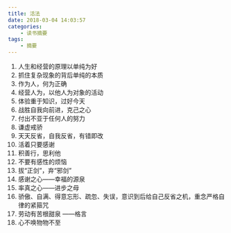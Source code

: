 ```yaml
---
title: 活法
date: 2018-03-04 14:03:57
categories: 
    - 读书摘要
tags:
    - 摘要
---
```


1. 人生和经营的原理以单纯为好
2. 抓住复杂现象的背后单纯的本质
3. 作为人，何为正确
4. 经营人为，以他人为对象的活动
5. 体验重于知识，过好今天
6. 战胜自我向前进，克己之心
7. 付出不亚于任何人的努力
8. 谦虚戒骄
9. 天天反省，自我反省，有错即改
10. 活着只要感谢
11. 积善行，思利他
12. 不要有感性的烦恼
13. 拔“正剑”，弃“邪剑”
14. 感谢之心——幸福的源泉
15. 率真之心——进步之母
16. 骄傲、自满、得意忘形、疏忽、失误，意识到后给自己反省之机，重念严格自律的紧箍咒
17. 劳动有苦根甜泉 ——格言
18. 心不唤物物不至